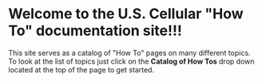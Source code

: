 # Welcome to the U.S. Cellular "How To" documentation site!!!

This site serves as a catalog of "How To" pages on many different topics. To look at the list of topics just click on the **Catalog of How Tos** drop down located at the top of the page to get started.